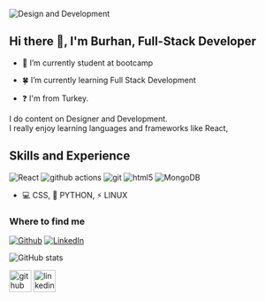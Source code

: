 ![Design and Development](https://media-exp1.licdn.com/dms/image/C4E16AQHwJRLI09ifrQ/profile-displaybackgroundimage-shrink_350_1400/0/1654635082313?e=1665619200&v=beta&t=3AEiCFAsNLx2pOhsNKOExeK18XAzL4wa8f6kcXYlAnI)

## Hi there 👋, I'm Burhan, Full-Stack Developer
- 🍁 I’m currently student at bootcamp
  
- 🍀 I’m currently learning Full Stack Development  
  
- ❓ I'm from Turkey.

I do content on Designer and Development.<br/>
I really enjoy learning languages and frameworks like React,

## Skills and Experience
<p>
  <img alt="React" src="https://img.shields.io/badge/-React-45b8d8?style=flat-square&logo=react&logoColor=white" />
  <img alt="github actions" src="https://img.shields.io/badge/-Github_Actions-2088FF?style=flat-square&logo=github-actions&logoColor=white" />
  <img alt="git" src="https://img.shields.io/badge/-Git-F05032?style=flat-square&logo=git&logoColor=white" />
  <img alt="html5" src="https://img.shields.io/badge/-HTML5-E34F26?style=flat-square&logo=html5&logoColor=white" />
  <img alt="MongoDB" src="https://img.shields.io/badge/-MongoDB-13aa52?style=flat-square&logo=mongodb&logoColor=white" />
  
</p>

* 💻 CSS, 🌌 PYTHON, ⚡ LINUX

<h3>Where to find me</h3>
<p><a href="https://github.com/Legendcx" target="_blank"><img alt="Github" src="https://img.shields.io/badge/GitHub-%2312100E.svg?&style=for-the-badge&logo=Github&logoColor=white" /></a> 
<a href="https://www.linkedin.com/in/Burhan" target="_blank"><img alt="LinkedIn" src="https://img.shields.io/badge/linkedin-%230077B5.svg?&style=for-the-badge&logo=linkedin&logoColor=white" /></a> 
</p>

  
![GitHub stats](https://github-readme-stats.vercel.app/api?username=Legendcx&show_icons=true)

[<img src='https://cdn.jsdelivr.net/npm/simple-icons@3.0.1/icons/github.svg' alt='github' height='40'>](https://github.com/Legendcx)  [<img src='https://cdn.jsdelivr.net/npm/simple-icons@3.0.1/icons/linkedin.svg' alt='linkedin' height='40'>](https://www.linkedin.com/in/Burhan/)


  

